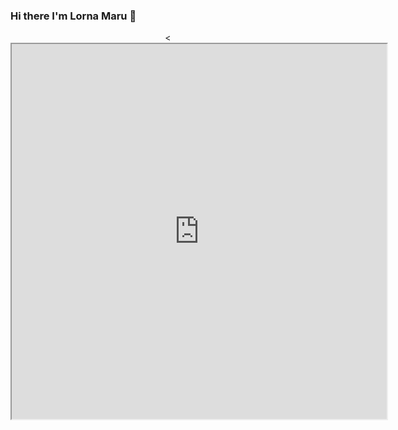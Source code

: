 ### Hi there I'm Lorna Maru 👋

<div align="center">
  <<iframe src = "https://media.giphy.com/media/UcQSokPVOjz1eBX9G2/giphy.gif" width="600" height= "600"
 </div>

<!--
**lornamaru/lornamaru** is a ✨ _special_ ✨ repository because its `README.md` (this file) appears on your GitHub profile.

Here are some ideas to get you started:

- 🔭 I’m currently working on ...
- 🌱 I’m currently learning ...
- 👯 I’m looking to collaborate on ...
- 🤔 I’m looking for help with ...
- 💬 Ask me about ...
- 📫 How to reach me: ...
- 😄 Pronouns: ...
- ⚡ Fun fact: ...
-->
